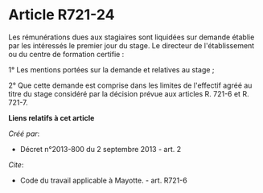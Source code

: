 # Article R721-24

Les rémunérations dues aux stagiaires sont liquidées sur demande établie par les intéressés le premier jour du stage. Le
directeur de l'établissement ou du centre de formation certifie : 

1° Les mentions portées sur la demande et relatives au stage ; 

2° Que cette demande est comprise dans les limites de l'effectif agréé au titre du stage considéré par la décision prévue aux
articles R. 721-6 et R. 721-7.

**Liens relatifs à cet article**

_Créé par_:

  - Décret n°2013-800 du 2 septembre 2013 - art. 2

_Cite_:

  - Code du travail applicable à Mayotte. - art. R721-6
